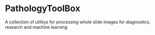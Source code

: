 # PathologyToolBox
A collection of utilitys for processing whole slide images for diagnostics, research and machine learning
